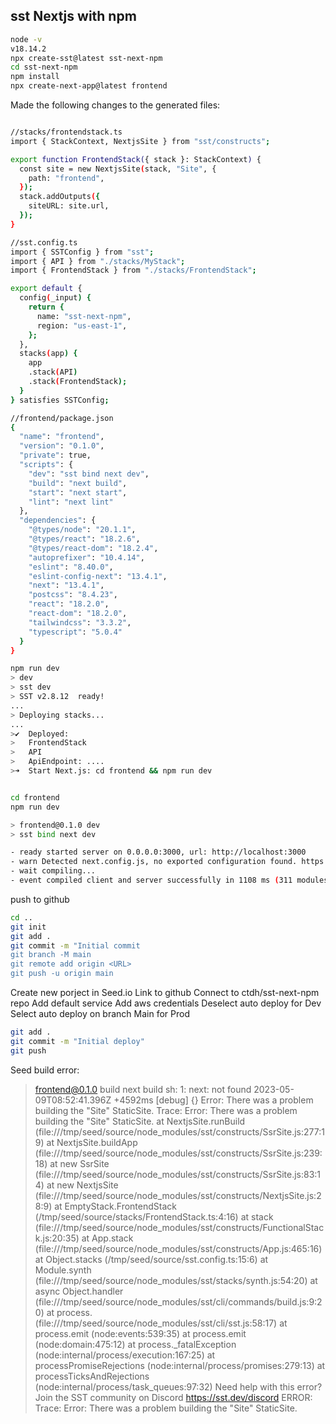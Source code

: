 ## sst Nextjs with npm

```bash
node -v
v18.14.2
npx create-sst@latest sst-next-npm
cd sst-next-npm
npm install
npx create-next-app@latest frontend
```

Made the following changes to the generated files:

```bash

//stacks/frontendstack.ts
import { StackContext, NextjsSite } from "sst/constructs";

export function FrontendStack({ stack }: StackContext) {
  const site = new NextjsSite(stack, "Site", {
    path: "frontend",
  });
  stack.addOutputs({
    siteURL: site.url,
  });
}

//sst.config.ts
import { SSTConfig } from "sst";
import { API } from "./stacks/MyStack";
import { FrontendStack } from "./stacks/FrontendStack";

export default {
  config(_input) {
    return {
      name: "sst-next-npm",
      region: "us-east-1",
    };
  },
  stacks(app) {
    app
    .stack(API)
    .stack(FrontendStack);
  }
} satisfies SSTConfig;

//frontend/package.json
{
  "name": "frontend",
  "version": "0.1.0",
  "private": true,
  "scripts": {
    "dev": "sst bind next dev",
    "build": "next build",
    "start": "next start",
    "lint": "next lint"
  },
  "dependencies": {
    "@types/node": "20.1.1",
    "@types/react": "18.2.6",
    "@types/react-dom": "18.2.4",
    "autoprefixer": "10.4.14",
    "eslint": "8.40.0",
    "eslint-config-next": "13.4.1",
    "next": "13.4.1",
    "postcss": "8.4.23",
    "react": "18.2.0",
    "react-dom": "18.2.0",
    "tailwindcss": "3.3.2",
    "typescript": "5.0.4"
  }
}

```

```bash
npm run dev
> dev
> sst dev
> SST v2.8.12  ready!
...
> Deploying stacks...
...
>✔  Deployed:
>   FrontendStack
>   API
>   ApiEndpoint: ....
>➜  Start Next.js: cd frontend && npm run dev


cd frontend
npm run dev

> frontend@0.1.0 dev
> sst bind next dev

- ready started server on 0.0.0.0:3000, url: http://localhost:3000
- warn Detected next.config.js, no exported configuration found. https://nextjs.org/docs/messages/empty-configuration
- wait compiling...
- event compiled client and server successfully in 1108 ms (311 modules)

```

push to github

```bash
cd ..
git init
git add .
git commit -m "Initial commit
git branch -M main
git remote add origin <URL>
git push -u origin main
```

Create new porject in Seed.io
Link to github
Connect to ctdh/sst-next-npm repo
Add default service
Add aws credentials
Deselect auto deploy for Dev
Select auto deploy on branch Main for Prod

```bash
git add .
git commit -m "Initial deploy"
git push
```

Seed build error:
> frontend@0.1.0 build
> next build
sh: 1: next: not found
2023-05-09T08:52:41.396Z  +4592ms [debug] {}
Error: There was a problem building the "Site" StaticSite.
Trace: Error: There was a problem building the "Site" StaticSite.
    at NextjsSite.runBuild (file:///tmp/seed/source/node_modules/sst/constructs/SsrSite.js:277:19)
    at NextjsSite.buildApp (file:///tmp/seed/source/node_modules/sst/constructs/SsrSite.js:239:18)
    at new SsrSite (file:///tmp/seed/source/node_modules/sst/constructs/SsrSite.js:83:14)
    at new NextjsSite (file:///tmp/seed/source/node_modules/sst/constructs/NextjsSite.js:28:9)
    at EmptyStack.FrontendStack (/tmp/seed/source/stacks/FrontendStack.ts:4:16)
    at stack (file:///tmp/seed/source/node_modules/sst/constructs/FunctionalStack.js:20:35)
    at App.stack (file:///tmp/seed/source/node_modules/sst/constructs/App.js:465:16)
    at Object.stacks (/tmp/seed/source/sst.config.ts:15:6)
    at Module.synth (file:///tmp/seed/source/node_modules/sst/stacks/synth.js:54:20)
    at async Object.handler (file:///tmp/seed/source/node_modules/sst/cli/commands/build.js:9:20)
    at process.<anonymous> (file:///tmp/seed/source/node_modules/sst/cli/sst.js:58:17)
    at process.emit (node:events:539:35)
    at process.emit (node:domain:475:12)
    at process._fatalException (node:internal/process/execution:167:25)
    at processPromiseRejections (node:internal/process/promises:279:13)
    at processTicksAndRejections (node:internal/process/task_queues:97:32)
Need help with this error? Join the SST community on Discord https://sst.dev/discord
ERROR: Trace: Error: There was a problem building the "Site" StaticSite.

